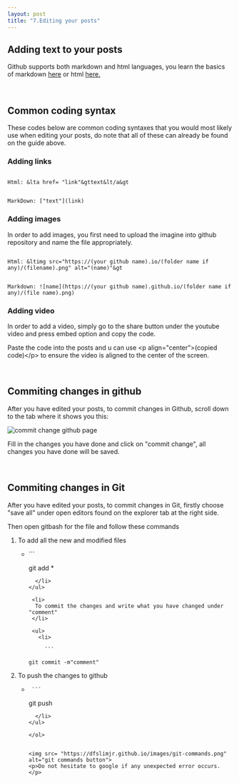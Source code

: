 ```yaml
---
layout: post
title: "7.Editing your posts"
---
```


<h2>Adding text to your posts</h2>
<p>Github supports both markdown and html languages, you learn the basics of markdown <a href="https://www.markdownguide.org/basic-syntax/">here</a>
  or html <a href="https://developer.mozilla.org/en-US/docs/Learn/Getting_started_with_the_web/HTML_basics"> here.</a></p>
<br />
<h2>Common coding syntax</h2>
<p>These codes below are common coding syntaxes that you would most likely use when editing your posts, 
  do note that all of these can already be found on the guide above.</p>
<h3>Adding links</h3>

```

Html: &lta href= "link"&gttext&lt/a&gt

```

```

MarkDown: ["text"](link)

```

<h3>Adding images</h3>
<p>In order to add images, you first need to upload the imagine into github repository and name the file appropriately.</p>

```

Html: &ltimg src="https://(your github name).io/(folder name if any)/(filename).png" alt="(name)"&gt

```

```

Markdown: ![name](https://(your github name).github.io/(folder name if any)/(file name).png)

```

<h3>Adding video</h3
<p>In order to add a video, simply go to the share button under the youtube video and press embed option and copy the code.</p>
<p>Paste the code into the posts and u can use &ltp align="center"&gt(copied code)&lt/p&gt to ensure the video is aligned to the center of the screen.</p>
<br />
<h2>Commiting changes in github</h2>
<p>After you have edited your posts, to commit changes in Github, scroll down to the tab where it shows you this:</p>
<img src= "https://dfslimjr.github.io/images/commit-change-github.png" alt="commit change github page">

<p>Fill in the changes you have done and click on "commit change", all changes you have done will be saved.</p>
<br />
<h2>Commiting changes in Git</h2>
<p>After you have edited your posts, to commit changes in Git, firstly choose "save all" under open editors found on the explorer tab at the right side.</p>
<p>Then open gitbash for the file and follow these commands </p>

<ol>
 
 <li>
  To add all the new and modified files
 </li>
 
 <ul>
   <li> 
```
     
git add *

```
  </li>
</ul>

 <li>
  To commit the changes and write what you have changed under "comment"
 </li>
 
 <ul>
   <li> 

     ```
     
git commit -m"comment"

```
  
   </li>
</ul>

 <li>
  To push the changes to github
 </li>
 
<ul>
   <li> 

     ```
     
git push
     
```
  </li>
</ul>

</ol>


<img src= "https://dfslimjr.github.io/images/git-commands.png" alt="git commands button">
<p>Do not hesitate to google if any unexpected error occurs.</p>



    
